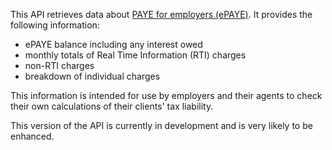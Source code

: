 This API retrieves data about <a href="https://www.gov.uk/paye-for-employers"> PAYE for employers (ePAYE)</a>. It provides the following information:

* ePAYE balance including any interest owed
* monthly totals of Real Time Information (RTI) charges
* non-RTI charges
* breakdown of individual charges

This information is intended for use by employers and their agents to check their own calculations of their clients' tax liability.

This version of the API is currently in development and is very likely to be enhanced.
